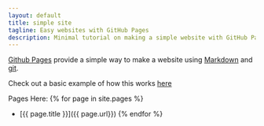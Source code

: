 ```yaml
---
layout: default
title: simple site
tagline: Easy websites with GitHub Pages
description: Minimal tutorial on making a simple website with GitHub Pages
---
```


[Github Pages](https://pages.github.com) provide a simple way to make a
website using
[Markdown](https://daringfireball.net/projects/markdown/) and
[git](https://git-scm.com).

Check out a basic example of how this works [here](https://github.com/kbroman/simple_site)

Pages Here:
{% for page in site.pages %}
- [{{ page.title }}]({{ page.url}})
{% endfor %}
